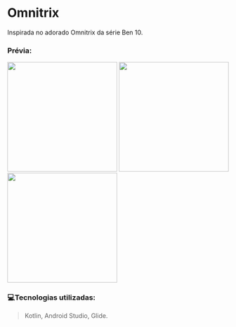 # Omnitrix 
Inspirada no adorado Omnitrix da série Ben 10.





### Prévia: 
<div>
  <img src="" width="250px"/>
  <img src="" width="250px"/>
  <img src="" width="250px"/>
</div>





### 💻Tecnologias utilizadas:
> Kotlin, Android Studio, Glide.
